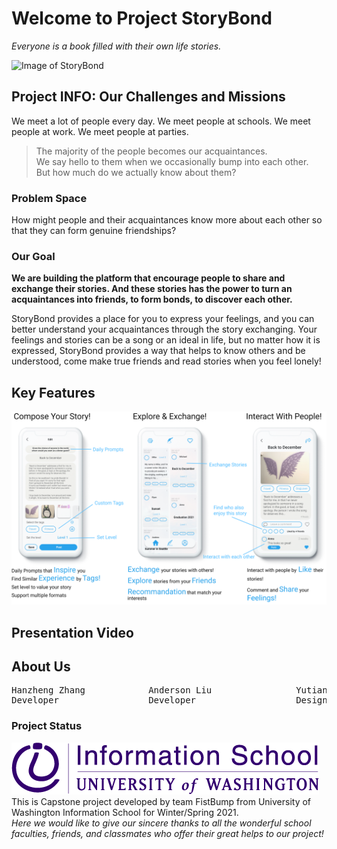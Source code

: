 # Welcome to Project StoryBond

_Everyone is a book filled with their own life stories._

![Image of StoryBond](/image1.png)

## Project INFO: Our Challenges and Missions

We meet a lot of people every day. 
We meet people at schools. 
We meet people at work. 
We meet people at parties.

>The majority of the people becomes our acquaintances.<br/> 
>We say hello to them when we occasionally bump into each other.<br/> 
>But how much do we actually know about them?

### Problem Space

How might people and their acquaintances know more about each other so that they can form genuine friendships?

### Our Goal

**We are building the platform that encourage people to share and exchange their stories. And these stories has the power to turn an acquaintances into friends, to form bonds, to discover each other.**

StoryBond provides a place for you to express your feelings, and you can better understand your acquaintances through the story exchanging. Your feelings and stories can be a song or an ideal in life, but no matter how it is expressed, StoryBond provides a way that helps to know others and be understood, come make true friends and read stories when you feel lonely!


## Key Features
![Image](/image2.png)

## Presentation Video

## About Us

<pre>Hanzheng Zhang            Anderson Liu                Yutian Lei                Junyi Huang
Developer                 Developer                   Designer                  Designer</pre>

### Project Status
![Image of StoryBond](/iSchoolPrimary_RGB_Purple.png)<br/> 
This is Capstone project developed by team FistBump from University of Washington Information School for Winter/Spring 2021. <br/> 
_Here we would like to give our sincere thanks to all the wonderful school faculties, friends, and classmates who offer their great helps to our project!_
